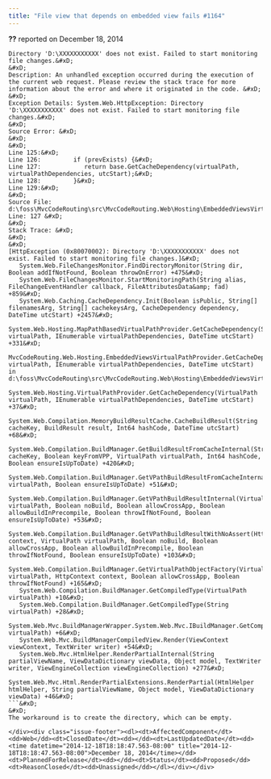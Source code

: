 ```yaml
---
title: "File view that depends on embedded view fails #1164"
---
```

<div class="issue-report"><div class="issue-header"><b>??</b> reported on <time datetime="2014-12-18T18:18:47.563-08:00" title="2014-12-18T18:18:47.563-08:00">December 18, 2014</time></div><div class="issue-message" markdown="1">

```text&#xD;
Directory 'D:\XXXXXXXXXXX' does not exist. Failed to start monitoring file changes.&#xD;
&#xD;
Description: An unhandled exception occurred during the execution of the current web request. Please review the stack trace for more information about the error and where it originated in the code. &#xD;
&#xD;
Exception Details: System.Web.HttpException: Directory 'D:\XXXXXXXXXXX' does not exist. Failed to start monitoring file changes.&#xD;
&#xD;
Source Error: &#xD;
&#xD;
&#xD;
Line 125:&#xD;
Line 126:         if (prevExists) {&#xD;
Line 127:            return base.GetCacheDependency(virtualPath, virtualPathDependencies, utcStart);&#xD;
Line 128:         }&#xD;
Line 129:&#xD;
&#xD;
Source File: d:\foss\MvcCodeRouting\src\MvcCodeRouting.Web\Hosting\EmbeddedViewsVirtualPathProvider.cs    Line: 127 &#xD;
&#xD;
Stack Trace: &#xD;
&#xD;
&#xD;
[HttpException (0x80070002): Directory 'D:\XXXXXXXXXXX' does not exist. Failed to start monitoring file changes.]&#xD;
   System.Web.FileChangesMonitor.FindDirectoryMonitor(String dir, Boolean addIfNotFound, Boolean throwOnError) +475&#xD;
   System.Web.FileChangesMonitor.StartMonitoringPath(String alias, FileChangeEventHandler callback, FileAttributesData&amp; fad) +859&#xD;
   System.Web.Caching.CacheDependency.Init(Boolean isPublic, String[] filenamesArg, String[] cachekeysArg, CacheDependency dependency, DateTime utcStart) +2457&#xD;
   System.Web.Hosting.MapPathBasedVirtualPathProvider.GetCacheDependency(String virtualPath, IEnumerable virtualPathDependencies, DateTime utcStart) +331&#xD;
   MvcCodeRouting.Web.Hosting.EmbeddedViewsVirtualPathProvider.GetCacheDependency(String virtualPath, IEnumerable virtualPathDependencies, DateTime utcStart) in d:\foss\MvcCodeRouting\src\MvcCodeRouting.Web\Hosting\EmbeddedViewsVirtualPathProvider.cs:127&#xD;
   System.Web.Hosting.VirtualPathProvider.GetCacheDependency(VirtualPath virtualPath, IEnumerable virtualPathDependencies, DateTime utcStart) +37&#xD;
   System.Web.Compilation.MemoryBuildResultCache.CacheBuildResult(String cacheKey, BuildResult result, Int64 hashCode, DateTime utcStart) +68&#xD;
   System.Web.Compilation.BuildManager.GetBuildResultFromCacheInternal(String cacheKey, Boolean keyFromVPP, VirtualPath virtualPath, Int64 hashCode, Boolean ensureIsUpToDate) +420&#xD;
   System.Web.Compilation.BuildManager.GetVPathBuildResultFromCacheInternal(VirtualPath virtualPath, Boolean ensureIsUpToDate) +51&#xD;
   System.Web.Compilation.BuildManager.GetVPathBuildResultInternal(VirtualPath virtualPath, Boolean noBuild, Boolean allowCrossApp, Boolean allowBuildInPrecompile, Boolean throwIfNotFound, Boolean ensureIsUpToDate) +53&#xD;
   System.Web.Compilation.BuildManager.GetVPathBuildResultWithNoAssert(HttpContext context, VirtualPath virtualPath, Boolean noBuild, Boolean allowCrossApp, Boolean allowBuildInPrecompile, Boolean throwIfNotFound, Boolean ensureIsUpToDate) +103&#xD;
   System.Web.Compilation.BuildManager.GetVirtualPathObjectFactory(VirtualPath virtualPath, HttpContext context, Boolean allowCrossApp, Boolean throwIfNotFound) +165&#xD;
   System.Web.Compilation.BuildManager.GetCompiledType(VirtualPath virtualPath) +10&#xD;
   System.Web.Compilation.BuildManager.GetCompiledType(String virtualPath) +28&#xD;
   System.Web.Mvc.BuildManagerWrapper.System.Web.Mvc.IBuildManager.GetCompiledType(String virtualPath) +6&#xD;
   System.Web.Mvc.BuildManagerCompiledView.Render(ViewContext viewContext, TextWriter writer) +54&#xD;
   System.Web.Mvc.HtmlHelper.RenderPartialInternal(String partialViewName, ViewDataDictionary viewData, Object model, TextWriter writer, ViewEngineCollection viewEngineCollection) +277&#xD;
   System.Web.Mvc.Html.RenderPartialExtensions.RenderPartial(HtmlHelper htmlHelper, String partialViewName, Object model, ViewDataDictionary viewData) +46&#xD;
```&#xD;
&#xD;
The workaround is to create the directory, which can be empty.

</div><div class="issue-footer"><dl><dt>AffectedComponent</dt><dd>Web</dd><dt>ClosedDate</dt><dd></dd><dt>LastUpdatedDate</dt><dd><time datetime="2014-12-18T18:18:47.563-08:00" title="2014-12-18T18:18:47.563-08:00">December 18, 2014</time></dd><dt>PlannedForRelease</dt><dd></dd><dt>Status</dt><dd>Proposed</dd><dt>ReasonClosed</dt><dd>Unassigned</dd></dl></div></div>
